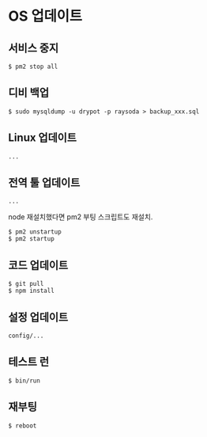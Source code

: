 # OS 업데이트

## 서비스 중지

    $ pm2 stop all

## 디비 백업

    $ sudo mysqldump -u drypot -p raysoda > backup_xxx.sql

## Linux 업데이트

    ...

## 전역 툴 업데이트

    ...

node 재설치했다면 pm2 부팅 스크립트도 재설치.

    $ pm2 unstartup
    $ pm2 startup

## 코드 업데이트

    $ git pull
    $ npm install

## 설정 업데이트

    config/...

## 테스트 런

    $ bin/run

## 재부팅

    $ reboot

